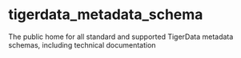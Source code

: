 # tigerdata_metadata_schema
The public home for all standard and supported TigerData metadata schemas, including technical documentation

